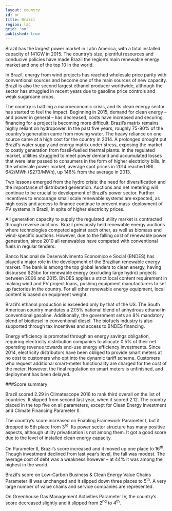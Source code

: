 ```yaml
---
layout: country
id: br
title: Brazil
region: lac
grid: 'on'
published: true
---
```


Brazil has the largest power market in Latin America, with a total installed capacity of 141GW in 2015. The country’s size, plentiful resources and conducive policies have made Brazil the region’s main renewable energy market and one of the top 10 in the world.

In Brazil, energy from wind projects has reached wholesale price parity with conventional sources and become one of the main sources of new capacity. Brazil is also the second largest ethanol producer worldwide, although the sector has struggled in recent years due to gasoline price controls and weak sugarcane crops.

The country is battling a macroeconomic crisis, and its clean energy sector has started to feel the impact. Beginning in 2015, demand for clean energy – and power in general – has decreased, costs have increased and securing financing for a project is becoming more difficult.
Brazil’s matrix remains highly reliant on hydropower. In the past five years, roughly 75-80% of the country’s generation came from moving water. The heavy reliance on one source came at a high cost for the country in 2014. A prolonged drought put Brazil’s water supply and energy matrix under stress, exposing the market to costly generation from fossil-fuelled thermal plants.
In the regulated market, utilities struggled to meet power demand and accumulated losses that were later passed to consumers in the form of higher electricity bills. In the wholesale power market, average spot prices in 2014 reached BRL 642/MWh ($273/MWh), up 146% from the average in 2013.

Two lessons emerged from the hydro crisis: the need for diversification and the importance of distributed generation. Auctions and net metering will continue to be crucial to development of Brazil’s power sector. Further incentives to encourage small scale renewable systems are expected, as high costs and access to finance continue to prevent mass-deployment of PV systems in Brazil, in spite of higher electricity prices.

All generation capacity to supply the regulated utility market is contracted through reverse auctions. Brazil previously held renewable energy auctions where technologies competed against each other, as well as biomass and wind-specific auctions. However, due to the falling cost of renewable power generation, since 2010 all renewables have competed with conventional fuels in regular tenders.

Banco Nacional de Desenvolvimento Economico e Social (BNDES) has played a major role in the development of the Brazilian renewable energy market. The bank is among the top global lenders to clean energy, having disbursed $25bn for renewable energy (excluding large hydro) projects between 2006 and 2015. BNDES applies a strict local content requirement in making wind and PV project loans, pushing equipment manufacturers to set up factories in the country. For all other renewable energy equipment, local content is based on equipment weight.

Brazil’s ethanol production is exceeded only by that of the US. The South American country mandates a 27.5% national blend of anhydrous ethanol in conventional gasoline. Additionally, the government sets an 8% mandatory blend of biodiesel in conventional diesel. The biofuels industry is also supported through tax incentives and access to BNDES financing.

Energy efficiency is promoted through an energy savings obligation, requiring electricity distribution companies to allocate 0.5% of their net operating revenue towards end-use energy efficiency investments. Since 2014, electricity distributors have been obliged to provide smart meters at no cost to customers who opt into the dynamic tariff scheme. Customers who request additional smart-meter functionality are charged for the cost of the meter. However, the final regulation on smart meters is unfinished, and deployment has been delayed.


###Score summary

Brazil scored 2.29 in Climatescope 2016 to rank third overall on the list of countries. It slipped from second last year, when it scored 2.12. The country placed in the top five on all parameters, except for Clean Energy Investment and Climate Financing Parameter II.

The country’s score increased on Enabling Framework Parameter I, but it dropped to 5th place from 3<sup>rd</sup>. Its power sector structure has many positive aspects, although utility privatisation is not among them. It got a good score due to the level of installed clean energy capacity.

On Parameter II, Brazil’s score increased and it moved up one place to 16<sup>th</sup>. Though investment declined from last year’s level, the fall was modest. The average cost of debt was a weakness however – at 44% it was among the highest in the world.

Brazil’s score on Low-Carbon Business & Clean Energy Value Chains Parameter III was unchanged and it slipped down three places to 5<sup>th</sup>. A very large number of value chains and service companies are represented.

On Greenhouse Gas Management Activities Parameter IV, the country’s score decreased slightly and it slipped from 2<sup>nd</sup> to 4<sup>th</sup>.

